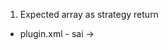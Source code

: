 1. Expected array as strategy return
 - plugin.xml - sai     <Config> -> <Events>
                            
                            